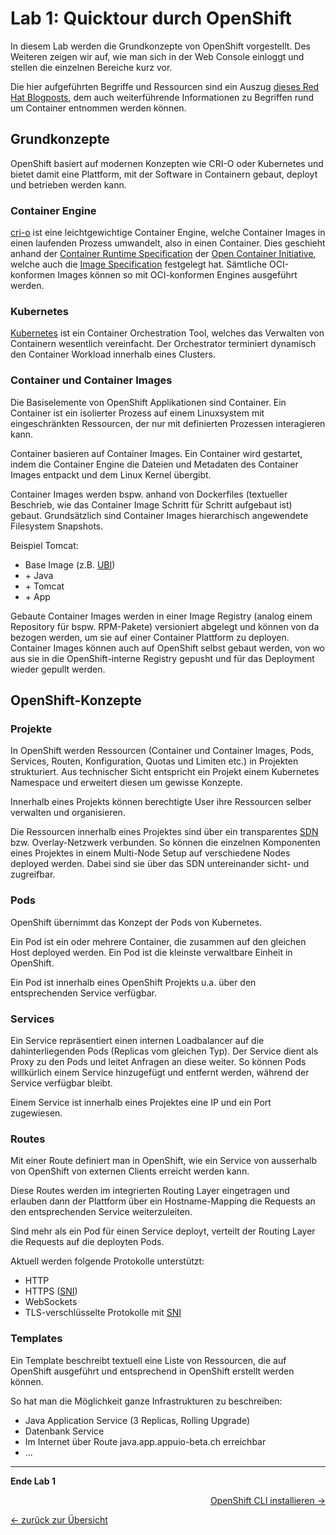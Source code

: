 # Lab 1: Quicktour durch OpenShift

In diesem Lab werden die Grundkonzepte von OpenShift vorgestellt. Des Weiteren zeigen wir auf, wie man sich in der Web Console einloggt und stellen die einzelnen Bereiche kurz vor.

Die hier aufgeführten Begriffe und Ressourcen sind ein Auszug [dieses Red Hat Blogposts](https://developers.redhat.com/blog/2018/02/22/container-terminology-practical-introduction/), dem auch weiterführende Informationen zu Begriffen rund um Container entnommen werden können.

## Grundkonzepte

OpenShift basiert auf modernen Konzepten wie CRI-O oder Kubernetes und bietet damit eine Plattform, mit der Software in Containern gebaut, deployt und betrieben werden kann.

### Container Engine

[cri-o](https://cri-o.io/) ist eine leichtgewichtige Container Engine, welche Container Images in einen laufenden Prozess umwandelt, also in einen Container. Dies geschieht anhand der [Container Runtime Specification](https://github.com/opencontainers/runtime-spec) der [Open Container Initiative](https://www.opencontainers.org/), welche auch die [Image Specification](https://github.com/opencontainers/image-spec) festgelegt hat. Sämtliche OCI-konformen Images können so mit OCI-konformen Engines ausgeführt werden.

### Kubernetes

[Kubernetes](http://kubernetes.io/) ist ein Container Orchestration Tool, welches das Verwalten von Containern wesentlich vereinfacht. Der Orchestrator terminiert dynamisch den Container Workload innerhalb eines Clusters.

### Container und Container Images

Die Basiselemente von OpenShift Applikationen sind Container. Ein Container ist ein isolierter Prozess auf einem Linuxsystem mit eingeschränkten Ressourcen, der nur mit definierten Prozessen interagieren kann.

Container basieren auf Container Images. Ein Container wird gestartet, indem die Container Engine die Dateien und Metadaten des Container Images entpackt und dem Linux Kernel übergibt.

Container Images werden bspw. anhand von Dockerfiles (textueller Beschrieb, wie das Container Image Schritt für Schritt aufgebaut ist) gebaut. Grundsätzlich sind Container Images hierarchisch angewendete Filesystem Snapshots.

Beispiel Tomcat:

- Base Image (z.B. [UBI](https://www.redhat.com/en/blog/introducing-red-hat-universal-base-image))
- \+ Java
- \+ Tomcat
- \+ App

Gebaute Container Images werden in einer Image Registry (analog einem Repository für bspw. RPM-Pakete) versioniert abgelegt und können von da bezogen werden, um sie auf einer Container Plattform zu deployen.
Container Images können auch auf OpenShift selbst gebaut werden, von wo aus sie in die OpenShift-interne Registry gepusht und für das Deployment wieder gepullt werden.


## OpenShift-Konzepte

### Projekte

In OpenShift werden Ressourcen (Container und Container Images, Pods, Services, Routen, Konfiguration, Quotas und Limiten etc.) in Projekten strukturiert. Aus technischer Sicht entspricht ein Projekt einem Kubernetes Namespace und erweitert diesen um gewisse Konzepte.

Innerhalb eines Projekts können berechtigte User ihre Ressourcen selber verwalten und organisieren.

Die Ressourcen innerhalb eines Projektes sind über ein transparentes [SDN](https://de.wikipedia.org/wiki/Software-defined_networking) bzw. Overlay-Netzwerk verbunden. So können die einzelnen Komponenten eines Projektes in einem Multi-Node Setup auf verschiedene Nodes deployed werden. Dabei sind sie über das SDN untereinander sicht- und zugreifbar.


### Pods

OpenShift übernimmt das Konzept der Pods von Kubernetes.

Ein Pod ist ein oder mehrere Container, die zusammen auf den gleichen Host deployed werden. Ein Pod ist die kleinste verwaltbare Einheit in OpenShift.

Ein Pod ist innerhalb eines OpenShift Projekts u.a. über den entsprechenden Service verfügbar.


### Services

Ein Service repräsentiert einen internen Loadbalancer auf die dahinterliegenden Pods (Replicas vom gleichen Typ). Der Service dient als Proxy zu den Pods und leitet Anfragen an diese weiter. So können Pods willkürlich einem Service hinzugefügt und entfernt werden, während der Service verfügbar bleibt.

Einem Service ist innerhalb eines Projektes eine IP und ein Port zugewiesen.


### Routes

Mit einer Route definiert man in OpenShift, wie ein Service von ausserhalb von OpenShift von externen Clients erreicht werden kann.

Diese Routes werden im integrierten Routing Layer eingetragen und erlauben dann der Plattform über ein Hostname-Mapping die Requests an den entsprechenden Service weiterzuleiten.

Sind mehr als ein Pod für einen Service deployt, verteilt der Routing Layer die Requests auf die deployten Pods.

Aktuell werden folgende Protokolle unterstützt:

- HTTP
- HTTPS ([SNI](https://en.wikipedia.org/wiki/Server_Name_Indication))
- WebSockets
- TLS-verschlüsselte Protokolle mit [SNI](https://en.wikipedia.org/wiki/Server_Name_Indication)


### Templates

Ein Template beschreibt textuell eine Liste von Ressourcen, die auf OpenShift ausgeführt und entsprechend in OpenShift erstellt werden können.

So hat man die Möglichkeit ganze Infrastrukturen zu beschreiben:

- Java Application Service (3 Replicas, Rolling Upgrade)
- Datenbank Service
- Im Internet über Route java.app.appuio-beta.ch erreichbar
- ...

---

__Ende Lab 1__

<p width="100px" align="right"><a href="02_cli.md">OpenShift CLI installieren →</a></p>

[← zurück zur Übersicht](../README.md)

